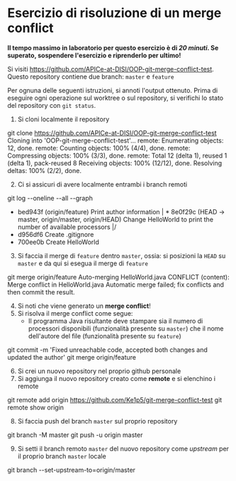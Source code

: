 # Esercizio di risoluzione di un merge conflict

**Il tempo massimo in laboratorio per questo esercizio è di _20 minuti_.
Se superato, sospendere l'esercizio e riprenderlo per ultimo!**

Si visiti https://github.com/APICe-at-DISI/OOP-git-merge-conflict-test.
Questo repository contiene due branch: `master` e `feature`

Per ognuna delle seguenti istruzioni, si annoti l'output ottenuto.
Prima di eseguire ogni operazione sul worktree o sul repository,
si verifichi lo stato del repository con `git status`.

1. Si cloni localmente il repository

git clone https://github.com/APICe-at-DISI/OOP-git-merge-conflict-test
Cloning into 'OOP-git-merge-conflict-test'...
remote: Enumerating objects: 12, done.
remote: Counting objects: 100% (4/4), done.
remote: Compressing objects: 100% (3/3), done.
remote: Total 12 (delta 1), reused 1 (delta 1), pack-reused 8
Receiving objects: 100% (12/12), done.
Resolving deltas: 100% (2/2), done.

2. Ci si assicuri di avere localmente entrambi i branch remoti

git log --oneline --all --graph
* bed943f (origin/feature) Print author information
| * 8e0f29c (HEAD -> master, origin/master, origin/HEAD) Change HelloWorld to print the number of available processors
|/  
* d956df6 Create .gitignore
* 700ee0b Create HelloWorld

3. Si faccia il merge di `feature` dentro `master`, ossia: si posizioni la `HEAD` su `master`
   e da qui si esegua il merge di `feature`

git merge origin/feature
Auto-merging HelloWorld.java
CONFLICT (content): Merge conflict in HelloWorld.java
Automatic merge failed; fix conflicts and then commit the result.


4. Si noti che viene generato un **merge conflict**!
5. Si risolva il merge conflict come segue:
   - Il programma Java risultante deve stampare sia il numero di processori disponibili
     (funzionalità presente su `master`)
     che il nome dell'autore del file
     (funzionalità presente su `feature`)
     
git commit -m 'Fixed unreachable code, accepted both changes and updated the author'
git merge origin/feature

6. Si crei un nuovo repository nel proprio github personale
7. Si aggiunga il nuovo repository creato come **remote** e si elenchino i remote

git remote add origin https://github.com/Ke1p5/git-merge-conflict-test
git remote show origin


8. Si faccia push del branch `master` sul proprio repository

git branch -M master
git push -u origin master

9. Si setti il branch remoto `master` del nuovo repository come *upstream* per il proprio branch `master` locale

git branch --set-upstream-to=origin/master